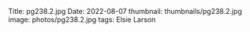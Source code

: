 Title: pg238.2.jpg
Date: 2022-08-07
thumbnail: thumbnails/pg238.2.jpg
image: photos/pg238.2.jpg
tags: Elsie Larson
